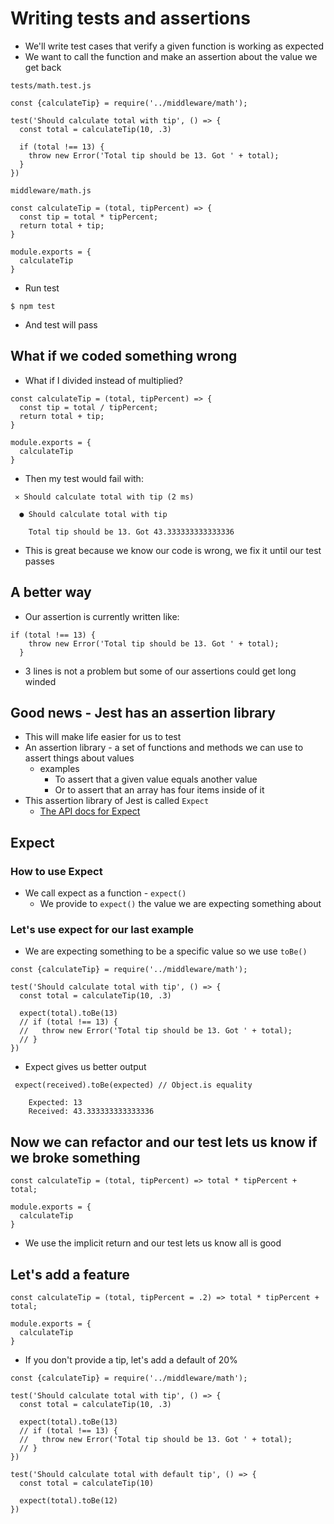# Writing tests and assertions
* We'll write test cases that verify a given function is working as expected
* We want to call the function and make an assertion about the value we get back

`tests/math.test.js`

```
const {calculateTip} = require('../middleware/math');

test('Should calculate total with tip', () => {
  const total = calculateTip(10, .3)

  if (total !== 13) {
    throw new Error('Total tip should be 13. Got ' + total);
  }
})
```

`middleware/math.js`

```
const calculateTip = (total, tipPercent) => {
  const tip = total * tipPercent;
  return total + tip;
}

module.exports = {
  calculateTip
}
```

* Run test

`$ npm test`

* And test will pass

## What if we coded something wrong
* What if I divided instead of multiplied?

```
const calculateTip = (total, tipPercent) => {
  const tip = total / tipPercent;
  return total + tip;
}

module.exports = {
  calculateTip
}
```

* Then my test would fail with:

```
 ✕ Should calculate total with tip (2 ms)

  ● Should calculate total with tip

    Total tip should be 13. Got 43.333333333333336
```

* This is great because we know our code is wrong, we fix it until our test passes

## A better way
* Our assertion is currently written like:

```
if (total !== 13) {
    throw new Error('Total tip should be 13. Got ' + total);
  }
```

* 3 lines is not a problem but some of our assertions could get long winded

## Good news - Jest has an assertion library
* This will make life easier for us to test
* An assertion library - a set of functions and methods we can use to assert things about values
    - examples
        + To assert that a given value equals another value
        + Or to assert that an array has four items inside of it
* This assertion library of Jest is called `Expect`
    - [The API docs for Expect](https://jestjs.io/docs/en/expect)

## Expect
### How to use Expect
* We call expect as a function - `expect()`
    - We provide to `expect()` the value we are expecting something about

### Let's use expect for our last example
* We are expecting something to be a specific value so we use `toBe()`

```
const {calculateTip} = require('../middleware/math');

test('Should calculate total with tip', () => {
  const total = calculateTip(10, .3)

  expect(total).toBe(13)
  // if (total !== 13) {
  //   throw new Error('Total tip should be 13. Got ' + total);
  // }
})
```

* Expect gives us better output

```
 expect(received).toBe(expected) // Object.is equality

    Expected: 13
    Received: 43.333333333333336

```

## Now we can refactor and our test lets us know if we broke something
```
const calculateTip = (total, tipPercent) => total * tipPercent + total;

module.exports = {
  calculateTip
}
```

* We use the implicit return and our test lets us know all is good

## Let's add a feature
```
const calculateTip = (total, tipPercent = .2) => total * tipPercent + total;

module.exports = {
  calculateTip
}
```

* If you don't provide a tip, let's add a default of 20%

```
const {calculateTip} = require('../middleware/math');

test('Should calculate total with tip', () => {
  const total = calculateTip(10, .3)

  expect(total).toBe(13)
  // if (total !== 13) {
  //   throw new Error('Total tip should be 13. Got ' + total);
  // }
})

test('Should calculate total with default tip', () => {
  const total = calculateTip(10)

  expect(total).toBe(12)
})
```


